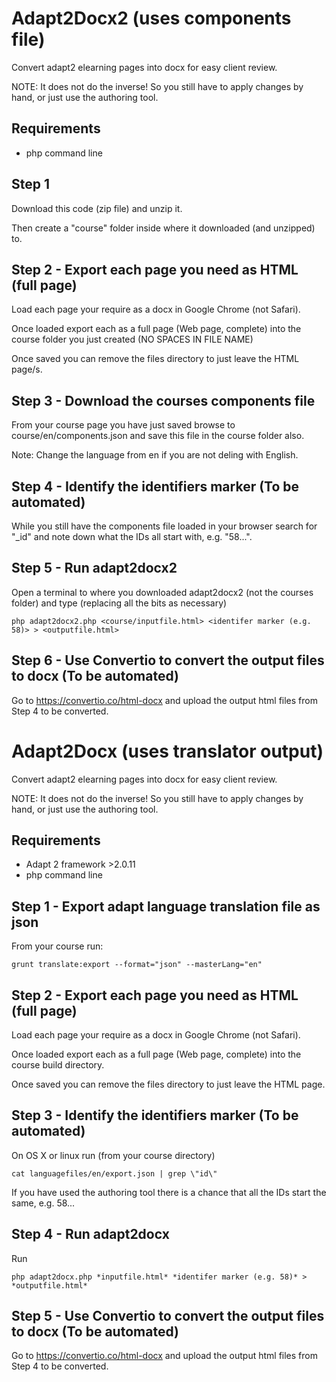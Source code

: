 # Adapt2Docx2 (uses components file)

Convert adapt2 elearning pages into docx for easy client review.

NOTE: It does not do the inverse! So you still have to apply changes by hand, or just use the authoring tool.

## Requirements

* php command line

## Step 1

Download this code (zip file) and unzip it.

Then create a "course" folder inside where it downloaded (and unzipped) to.

## Step 2 - Export each page you need as HTML (full page)

Load each page your require as a docx in Google Chrome (not Safari).

Once loaded export each as a full page (Web page, complete) into the course folder you just created (NO SPACES IN FILE NAME)

Once saved you can remove the files directory to just leave the HTML page/s.

## Step 3 - Download the courses components file

From your course page you have just saved browse to course/en/components.json and save this file in the course folder also.

Note: Change the language from en if you are not deling with English.

## Step 4 - Identify the identifiers marker (To be automated)

While you still have the components file loaded in your browser search for "_id" and note down what the IDs all start with, e.g. "58...".

## Step 5 - Run adapt2docx2

Open a terminal to where you downloaded adapt2docx2 (not the courses folder) and type (replacing all the bits as necessary)

```php adapt2docx2.php <course/inputfile.html> <identifer marker (e.g. 58)> > <outputfile.html>```

## Step 6 - Use Convertio to convert the output files to docx (To be automated)

Go to https://convertio.co/html-docx and upload the output html files from Step 4 to be converted.


# Adapt2Docx (uses translator output)

Convert adapt2 elearning pages into docx for easy client review.

NOTE: It does not do the inverse! So you still have to apply changes by hand, or just use the authoring tool.

## Requirements

* Adapt 2 framework >2.0.11
* php command line

## Step 1 - Export adapt language translation file as json

From your course run:

```grunt translate:export --format="json" --masterLang="en"```

## Step 2 - Export each page you need as HTML (full page)

Load each page your require as a docx in Google Chrome (not Safari).

Once loaded export each as a full page (Web page, complete) into the course build directory.

Once saved you can remove the files directory to just leave the HTML page.

## Step 3 - Identify the identifiers marker (To be automated)

On OS X or linux run (from your course directory)

```cat languagefiles/en/export.json | grep \"id\"```

If you have used the authoring tool there is a chance that all the IDs start the same, e.g. 58...

## Step 4 - Run adapt2docx

Run

```php adapt2docx.php *inputfile.html* *identifer marker (e.g. 58)* > *outputfile.html*```

## Step 5 - Use Convertio to convert the output files to docx (To be automated)

Go to https://convertio.co/html-docx and upload the output html files from Step 4 to be converted.







